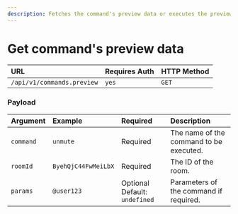 ```yaml
---
description: Fetches the command's preview data or executes the preview item
---
```


# Get command's preview data

| URL | Requires Auth | HTTP Method |
| :--- | :--- | :--- |
| `/api/v1/commands.preview` | `yes` | `GET` |

### Payload

| Argument | Example | Required | Description |
| :--- | :--- | :--- | :--- |
| `command` | `unmute` | Required | The name of the command to be executed. |
| `roomId` | `ByehQjC44FwMeiLbX` | Required | The ID of the room. |
| `params` | `@user123` | Optional   Default: `undefined` | Parameters of the command if required. |

## 

